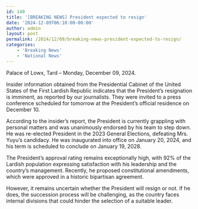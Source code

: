 ```yaml
---
id: 140
title: '[BREAKING NEWS] President expected to resign'
date: '2024-12-09T06:10:00-00:00'
author: admin
layout: post
permalink: /2024/12/09/breaking-news-president-expected-to-resign/
categories:
    - 'Breaking News'
    - 'National News'
---
```


Palace of Lowx, Tard – Monday, December 09, 2024.

Insider information obtained from the Presidential Cabinet of the United States of the First Lardish Republic indicates that the President’s resignation is imminent, as reported by our journalists. They were invited to a press conference scheduled for tomorrow at the President’s official residence on December 10.

According to the insider’s report, the President is currently grappling with personal matters and was unanimously endorsed by his team to step down. He was re-elected President in the 2023 General Elections, defeating Mrs. Yuyu’s candidacy. He was inaugurated into office on January 20, 2024, and his term is scheduled to conclude on January 19, 2028.

The President’s approval rating remains exceptionally high, with 92% of the Lardish population expressing satisfaction with his leadership and the country’s management. Recently, he proposed constitutional amendments, which were approved in a historic bipartisan agreement.

However, it remains uncertain whether the President will resign or not. If he does, the succession process will be challenging, as the country faces internal divisions that could hinder the selection of a suitable leader.

